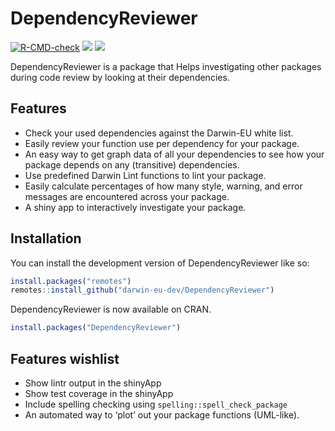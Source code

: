
<!-- README.md is generated from README.Rmd. Please edit that file -->

# DependencyReviewer

<!-- badges: start -->

[![R-CMD-check](https://github.com/darwin-eu-dev/DependencyReviewer/actions/workflows/R-CMD-check.yaml/badge.svg)](https://github.com/darwin-eu-dev/DependencyReviewer/actions/workflows/R-CMD-check.yaml)
![](https://www.r-pkg.org/badges/version/DependencyReviewer?colour=blue)
![](https://cranlogs.r-pkg.org/badges/grand-total/DependencyReviewer)
<!-- badges: end -->

DependencyReviewer is a package that Helps investigating other packages
during code review by looking at their dependencies.

## Features

- Check your used dependencies against the Darwin-EU white list.
- Easily review your function use per dependency for your package.
- An easy way to get graph data of all your dependencies to see how your
  package depends on any (transitive) dependencies.
- Use predefined Darwin Lint functions to lint your package.
- Easily calculate percentages of how many style, warning, and error
  messages are encountered across your package.
- A shiny app to interactively investigate your package.

## Installation <a name="Installation"></a>

You can install the development version of DependencyReviewer like so:

``` r
install.packages("remotes")
remotes::install_github("darwin-eu-dev/DependencyReviewer")
```

DependencyReviewer is now available on CRAN.

``` r
install.packages("DependencyReviewer")
```

## Features wishlist

- Show lintr output in the shinyApp
- Show test coverage in the shinyApp
- Include spelling checking using `spelling::spell_check_package`
- An automated way to ‘plot’ out your package functions (UML-like).
